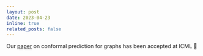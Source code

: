 ```yaml
---
layout: post
date: 2023-04-23
inline: true
related_posts: false
---
```


Our [paper](/publications#pmlr-v202-h-zargarbashi23a) on conformal prediction for graphs has been accepted at ICML 🌺
